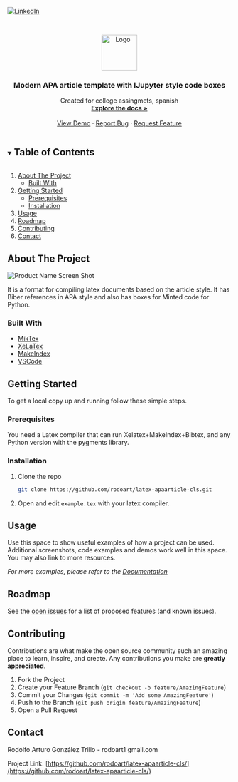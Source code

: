 
<!-- PROJECT SHIELDS -->
<!--
*** I'm using markdown "reference style" links for readability.
*** Reference links are enclosed in brackets [ ] instead of parentheses ( ).
*** See the bottom of this document for the declaration of the reference variables
*** for contributors-url, forks-url, etc. This is an optional, concise syntax you may use.
*** https://www.markdownguide.org/basic-syntax/#reference-style-links
-->
<!--
[![Contributors][contributors-shield]][contributors-url]
[![Forks][forks-shield]][forks-url]
[![Stargazers][stars-shield]][stars-url]
[![Issues][issues-shield]][issues-url]
[![MIT License][license-shield]][license-url]
[![LinkedIn][linkedin-shield]][linkedin-url]
-->
[![LinkedIn][linkedin-shield]](https://www.linkedin.com/in/rodolfo-arturo-gonz%C3%A1lez-trillo-93829219a/)


<!-- PROJECT LOGO -->
<br />
<p align="center">
  <a href="https://github.com/github_username/repo_name">
    <img src="https://i.ibb.co/Jyp4td6/logo.png" alt="Logo" width="80" height="80">
  </a>

  <h3 align="center">Modern APA article template with IJupyter style code boxes</h3>

  <p align="center">
    Created for college assingmets, spanish
    <br />
    <a href="https://github.com/rodoart/repo_name"><strong>Explore the docs »</strong></a>
    <br />
    <br />
    <a href="https://github.com/rodoart/latex-apaarticle-cls/blob/master/example.pdf">View Demo</a>
    ·
    <a href="https://github.com/rodoart/latex-apaarticle-cls/issues">Report Bug</a>
    ·
    <a href="https://github.com/rodoart/latex-apaarticle-cls/issues">Request Feature</a>
  </p>
</p>



<!-- TABLE OF CONTENTS -->
<details open="open">
  <summary><h2 style="display: inline-block">Table of Contents</h2></summary>
  <ol>
    <li>
      <a href="#about-the-project">About The Project</a>
      <ul>
        <li><a href="#built-with">Built With</a></li>
      </ul>
    </li>
    <li>
      <a href="#getting-started">Getting Started</a>
      <ul>
        <li><a href="#prerequisites">Prerequisites</a></li>
        <li><a href="#installation">Installation</a></li>
      </ul>
    </li>
    <li><a href="#usage">Usage</a></li>
    <li><a href="#roadmap">Roadmap</a></li>
    <li><a href="#contributing">Contributing</a></li>
    <!--<li><a href="#license">License</a></li>-->
    <li><a href="#contact">Contact</a></li>
    <!--<li><a href="#acknowledgements">Acknowledgements</a></li>-->
  </ol>
</details>



<!-- ABOUT THE PROJECT -->
## About The Project

![Product Name Screen Shot](https://i.ibb.co/31JtLb3/latex-apparticle-cls-1.png)

It is a format for compiling latex documents based on the article style. It has Biber references in APA style and also has boxes for Minted code for Python. 


### Built With

* [MikTex](https://miktex.org/)
* [XeLaTex](https://es.overleaf.com/learn/latex/XeLaTeX)
* [MakeIndex](https://ctan.org/pkg/makeindex)
* [VSCode](https://code.visualstudio.com/)



<!-- GETTING STARTED -->
## Getting Started

To get a local copy up and running follow these simple steps.

### Prerequisites

You need a Latex compiler that can run Xelatex+MakeIndex+Bibtex, and any Python version with the pygments library.



### Installation

1. Clone the repo
   ```sh
   git clone https://github.com/rodoart/latex-apaarticle-cls.git
   ```
2. Open and edit `example.tex` with your latex compiler.




<!-- USAGE EXAMPLES -->
## Usage

Use this space to show useful examples of how a project can be used. Additional screenshots, code examples and demos work well in this space. You may also link to more resources.

_For more examples, please refer to the [Documentation](https://example.com)_



<!-- ROADMAP -->
## Roadmap

See the [open issues](https://github.com/rodoart/latex-apaarticle-cls/issues) for a list of proposed features (and known issues).



<!-- CONTRIBUTING -->
## Contributing

Contributions are what make the open source community such an amazing place to learn, inspire, and create. Any contributions you make are **greatly appreciated**.

1. Fork the Project
2. Create your Feature Branch (`git checkout -b feature/AmazingFeature`)
3. Commit your Changes (`git commit -m 'Add some AmazingFeature'`)
4. Push to the Branch (`git push origin feature/AmazingFeature`)
5. Open a Pull Request



<!-- LICENSE -->

<!-- 
## License

Distributed under the MIT License. See `LICENSE` for more information.
 -->


<!-- CONTACT -->
## Contact

Rodolfo Arturo González Trillo - rodoart1 gmail.com

Project Link: [https://github.com/rodoart/latex-apaarticle-cls/](https://github.com/rodoart/latex-apaarticle-cls/)


<!-- MARKDOWN LINKS & IMAGES -->
<!-- https://www.markdownguide.org/basic-syntax/#reference-style-links -->
[contributors-shield]: https://img.shields.io/github/contributors/github_username/repo.svg?style=for-the-badge
[contributors-url]: https://github.com/github_username/repo_name/graphs/contributors
[forks-shield]: https://img.shields.io/github/forks/github_username/repo.svg?style=for-the-badge
[forks-url]: https://github.com/github_username/repo_name/network/members
[stars-shield]: https://img.shields.io/github/stars/github_username/repo.svg?style=for-the-badge
[stars-url]: https://github.com/github_username/repo_name/stargazers
[issues-shield]: https://img.shields.io/github/issues/github_username/repo.svg?style=for-the-badge
[issues-url]: https://github.com/github_username/repo_name/issues
[license-shield]: https://img.shields.io/github/license/github_username/repo.svg?style=for-the-badge
[license-url]: https://github.com/github_username/repo_name/blob/master/LICENSE.txt
[linkedin-shield]: https://img.shields.io/badge/-LinkedIn-black.svg?style=for-the-badge&logo=linkedin&colorB=555
[linkedin-url]: https://linkedin.com/in/github_username